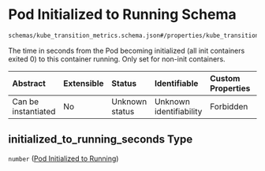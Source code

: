 # Pod Initialized to Running Schema

```txt
schemas/kube_transition_metrics.schema.json#/properties/kube_transition_metrics/properties/container/properties/initialized_to_running_seconds
```

The time in seconds from the Pod becoming initialized (all init containers exited 0) to this container running. Only set for non-init containers.

| Abstract            | Extensible | Status         | Identifiable            | Custom Properties | Additional Properties | Access Restrictions | Defined In                                                                                            |
| :------------------ | :--------- | :------------- | :---------------------- | :---------------- | :-------------------- | :------------------ | :---------------------------------------------------------------------------------------------------- |
| Can be instantiated | No         | Unknown status | Unknown identifiability | Forbidden         | Allowed               | none                | [kube\_transition\_metrics.schema.json\*](kube_transition_metrics.schema.json "open original schema") |

## initialized\_to\_running\_seconds Type

`number` ([Pod Initialized to Running](kube_transition_metrics-properties-metrics-properties-container-metrics-properties-pod-initialized-to-running.md))
